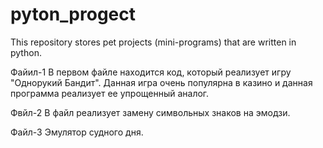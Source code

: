 # pyton_progect
This repository stores pet projects (mini-programs) that are written in python.

Файил-1
В первом файле находится код, который реализует игру "Однорукий Бандит". Данная игра очень популярна в казино и данная программа реализует ее упрощенный аналог.

Фвйл-2
В файл реализует замену символьных знаков на эмодзи.

Файл-3
Эмулятор судного дня. 
